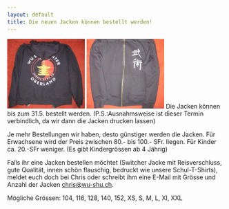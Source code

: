 ```yaml
---
layout: default
title: Die neuen Jacken können bestellt werden!
---
```


<img class="ifloat-left" src="/images/pullover/wu-shu-pullover-rueckseite.jpg" alt="Wu Shu Pullover" width="180px">
<img class="ifloat-right" src="/images/pullover/wu-shu-pullover-vorderseite.jpg" alt="Wu Shu Pullover" width="180px">
Die Jacken können bis zum 31.5. bestellt werden.  (P.S.:Ausnahmsweise ist dieser Termin verbindlich, da wir dann die Jacken drucken lassen)

Je mehr Bestellungen wir haben, desto günstiger werden die Jacken. Für Erwachsene wird der Preis zwischen 80.- bis 100.- SFr. liegen. Für Kinder ca. 20.-SFr weniger. (Es gibt Kindergrössen ab 4 Jährig)

Falls ihr eine Jacken bestellen möchtet (Switcher Jacke mit Reisverschluss, gute Qualität, innen schön flauschig, bedruckt wie unsere Schul-T-Shirts), meldet euch doch bei Chris oder schreibt ihm eine E-Mail mit Grösse und Anzahl der Jacken <a href=mailto:chris@wu-shu.ch>chris@wu-shu.ch</a>.

Mögliche Grössen: 104, 116, 128, 140, 152, XS, S, M, L, Xl, XXL